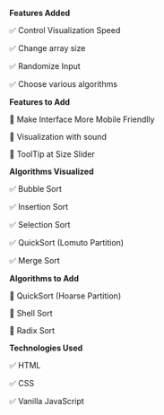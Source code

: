 **Features Added**

✅ Control Visualization Speed

✅ Change array size

✅ Randomize Input

✅ Choose various algorithms

**Features to Add**

🔧 Make Interface More Mobile Friendlly

🔧 Visualization with sound

🔧 ToolTip at Size Slider

**Algorithms Visualized**

✅ Bubble Sort

✅ Insertion Sort

✅ Selection Sort

✅ QuickSort (Lomuto Partition)

✅ Merge Sort

**Algorithms to Add**

🔧 QuickSort (Hoarse Partition)

🔧 Shell Sort

🔧 Radix Sort

**Technologies Used**

✅ HTML

✅ CSS

✅ Vanilla JavaScript
